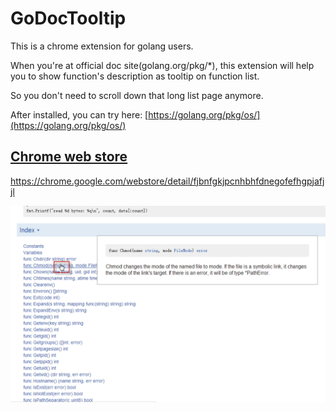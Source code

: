 # GoDocTooltip
This is a chrome extension for golang users.

When you're at official doc site(golang.org/pkg/*), this extension will help you to show function's description as tooltip on function list.

So you don't need to scroll down that long list page anymore.

After installed, you can try here:
[https://golang.org/pkg/os/](https://golang.org/pkg/os/)


[Chrome web store](https://chrome.google.com/webstore/detail/fjbnfgkjpcnhbhfdnegofefhgpjafjjl)
----
https://chrome.google.com/webstore/detail/fjbnfgkjpcnhbhfdnegofefhgpjafjjl

![Snapshot](https://raw.githubusercontent.com/diankong/GoDocTooltip/master/snapshot_1280x800.png)

